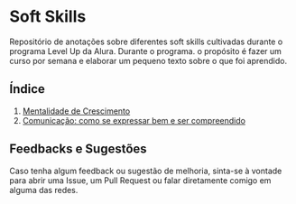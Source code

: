 # Soft Skills

Repositório de anotações sobre diferentes soft skills cultivadas durante o programa Level Up da Alura. Durante o programa. o propósito é fazer um curso por semana e elaborar um pequeno texto sobre o que foi aprendido.

## Índice

1. [Mentalidade de Crescimento](artigos/mentalidade-de-crescimento.md)
2. [Comunicação: como se expressar bem e ser compreendido](artigos/comunicacao_como_se_expressar_bem.md)

## Feedbacks e Sugestões

Caso tenha algum feedback ou sugestão de melhoria, sinta-se à vontade para abrir uma Issue, um Pull Request ou falar diretamente comigo em alguma das redes. 
